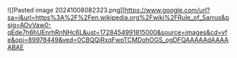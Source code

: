 ![[Pasted image 20241008082323.png]]https://www.google.com/url?sa=i&url=https%3A%2F%2Fen.wikipedia.org%2Fwiki%2FRule_of_Sarrus&psig=AOvVaw0-qEde7h6hUEnrhRnNHc6L&ust=1728454991815000&source=images&cd=vfe&opi=89978449&ved=0CBQQjRxqFwoTCMDohOGS_ogDFQAAAAAdAAAAABAE